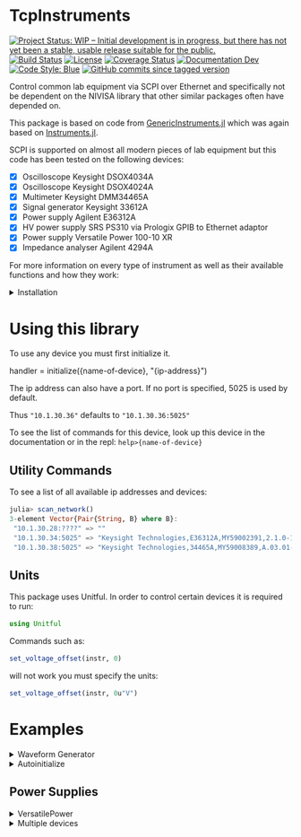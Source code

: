 # TcpInstruments

[![Project Status: WIP – Initial development is in progress, but there has not yet been a stable, usable release suitable for the public.](https://www.repostatus.org/badges/latest/wip.svg)](https://www.repostatus.org/#wip)
[![Build Status](https://travis-ci.com/Orchard-Ultrasound-Innovation/TcpInstruments.jl.svg?branch=master)](https://travis-ci.com/github/Orchard-Ultrasound-Innovation/TcpInstruments.jl)
[![License](http://img.shields.io/badge/license-MIT-brightgreen.svg?style=flat)](LICENSE)
[![Coverage Status](https://coveralls.io/repos/github/Orchard-Ultrasound-Innovation/TcpInstruments.jl/badge.svg?branch=master)](https://coveralls.io/github/Orchard-Ultrasound-Innovation/TcpInstruments.jl?branch=master)
[![Documentation Dev](https://img.shields.io/badge/docs-latest-blue.svg)](https://orchard-ultrasound-innovation.github.io/TcpInstruments.jl/dev/)
[![Code Style: Blue](https://img.shields.io/badge/code%20style-blue-4495d1.svg)](https://github.com/invenia/BlueStyle)
[![GitHub commits since tagged version](https://img.shields.io/github/commits-since/Orchard-Ultrasound-Innovation/TcpInstruments.jl/v0.8.0.svg)](https://github.com/Orchard-Ultrasound-Innovation/TcpInstruments.jl)

Control common lab equipment via SCPI over Ethernet and specifically not be dependent on the NIVISA library that other similar packages often have depended on.

This package is based on code from [GenericInstruments.jl](https://ci.appveyor.com/project/iuliancioarca/GenericInstruments-jl)
which was again based on [Instruments.jl](https://github.com/BBN-Q/Instruments.jl). 

SCPI is supported on almost all modern pieces of lab equipment but this code has been tested on the following devices:
- [X] Oscilloscope Keysight DSOX4034A
- [X] Oscilloscope Keysight DSOX4024A
- [X] Multimeter Keysight DMM34465A
- [X] Signal generator Keysight 33612A
- [X] Power supply Agilent E36312A
- [X] HV power supply SRS PS310 via Prologix GPIB to Ethernet adaptor
- [X] Power supply Versatile Power 100-10 XR
- [X] Impedance analyser Agilent 4294A

For more information on every type of instrument as well as
their available functions and how they work:

<details><summary>Installation</summary>
 
TcpInstruments can be installed using the Julia package manager. From the Julia REPL, type ] to enter the Pkg REPL mode and run

```julia
pkg> add TcpInstruments
julia> using TcpInstruments
julia> ?
help> Instrument
```

To make things easier you can also use a config file.
This will preset the ip addresses of the instruments so you don't need to remember them.
You can write your own or ask your lab advisor for the lab's config file.

To get Orchard's config or update your config to Orchard's current latest version use:
```julia
julia> TcpInstruments.create_config()
```

Should you ever need to change anything in your config you can always use:
```julia
julia> TcpInstruments.edit_config()
```
</details>

# Using this library
To use any device you must first initialize it.

handler = initialize({name-of-device}, "{ip-address}")

The ip address can also have a port. If no port is specified, 
5025 is used by default.

Thus `"10.1.30.36"` defaults to `"10.1.30.36:5025"`

To see the list of commands for this device, look up this device
in the documentation or in the repl: `help>{name-of-device}`

## Utility Commands
To see a list of all available ip addresses and devices:
```julia
julia> scan_network()
3-element Vector{Pair{String, B} where B}:
 "10.1.30.28:????" => ""
 "10.1.30.34:5025" => "Keysight Technologies,E36312A,MY59002391,2.1.0-1.0.4-1.12"
 "10.1.30.38:5025" => "Keysight Technologies,34465A,MY59008389,A.03.01-03.15-03.01-00.52-03-02"
```

## Units
This package uses Unitful. In order to control certain devices
it is required to run:
```julia
using Unitful
```

Commands such as:
```julia
set_voltage_offset(instr, 0)
```
will not work you must specify the units:
```julia
set_voltage_offset(instr, 0u"V")
```


# Examples
<details><summary>Waveform Generator</summary>
 
###  Continious sine wave with a signal generator (in this case the Keysight 33612A):
```julia
sg = initialize(Keysight33612A, "10.1.30.36")
set_mode_cw(sg)               # Set to continuous waveform mode
set_function(sg, "SIN")
set_frequency(sg, 1u"kHz")
set_amplitude(sg, 0.1u"V")
set_voltage_offset(sg, 100u"mV")
enable_output(sg)             # sine output starts here
```
</details>


<details><summary>Autoinitialize</summary>
 
Additionally you can create a `.tcp_instruments.yml` file. You 
can save the ip address of all your devices 
in one easy-to-find place so they don't have to be hardcoded in scripts.

Format of `.tcp_instruments.yml` file:
```julia
{name-of-device}:
    address: "{ip-address}"

# GPIB Device connected with a prologix controller
{name-of-device}:
    gpib: {channel-number}
    address: "{ip-address}"
```

Let's create a new `.tcp_instruments.yml` file or ensure the two previous
devices are found in our `.tcp_instruments.yml` file
```yaml
Keysight33612A:
    address: "10.1.30.36"
    alias: "OleBigWave"
SRSPS310:
    gpib: 2
    address: "10.1.30.37:1234"
```

Recompile new config
```julia
julia --project=.
julia> using TcpInstruments
```

The `.tcp_instruments.yml` file must be in the current directory of our project. If you have multiple scripts in different directories you can
can also place the config file in your home directory: `~/.tcp_instruments.yml`.

Each project will first look for a config in the current directory and if none is found it will look in the home directory.

The two devices from above can now be initialized as follows:
```julia
wave = initialize(Keysight33612A)
p = initialize(SRSPS310)
```

__Cool tip__: Since we specified an alias for the waveform generator we can initialize it this way as well:
```julia
wave = initialize(OleBigWave)
```
(No dashes, spaces or other special characters in alias names, treat them like variables because they are)
</details>


## Power Supplies
<details><summary>VersatilePower</summary>
 
```julia
# Initialize automatically puts this power supply in remote mode
pwr = initialize(VersatilePower)

set_voltage(pwr, 20u"V")
set_current_limit(pwr, 4u"A")
enable_output(pwr)

# Closes connection as with other devices but also puts this
# device back into local mode
terminate(pwr)
<details>

```
<details><>summary>AgilentE36312A</summary>
 
```julia
pwr = initialize(AgilentE36312A)

set_channel(pwr, 1)
set_current_limit(pwr, 1)
set_voltage(pwr, 2u"V")
enable_output(pwr) # Enables output on channel 1

set_channel(pwr, 2)
set_voltage(pwr, 10u"V")
enable_output(pwr) # Enables output on channel 2

set_channel(pwr, 3)
set_voltage(pwr, 10u"V")

set_voltage(pwr, 0u"V"; chan=1) # Changes voltage of channel 1

get_voltage(pwr) # Get voltage channel 3
get_voltage(pwr; chan=2)
get_voltage(pwr; chan=1)

enable_output(pwr) # Enables output on channel 3
```
</details>

<details><summary>GPIB Power Supply (SRSPS310) used with Prologix Controller<summary>
 
### Initialize Prologix Channel
To a initialize a device that is connected with a prologix
controller you must specify what prologix channel the device
is on. At this moment the prologix adapter is the only supported
GPIB to Ethernet adapter.
```julia
p = initialize(SRSPS310, "10.1.30.37:1234"; GPIB_ID=2)
```
If you don't know the channel you can figure it out and configure
it manually:
```julia
julia> using TcpInstruments
julia> p = initialize(SRSPS310, "10.1.30.37:1234")
julia> scan_prologix(p)
2 => "PS310"
julia> set_prologix(p, 2)
julia> get_prologix(p)
2
```
### Using SRSPS310 Power Supply
```julia
p = initialize(SRSPS310, "10.1.30.37:1234"; GPIB_ID=2)
set_voltage_limit(p, 1250u"V")
set_voltage(p, 1250u"V")
set_current_limit(p, 0.021u"A") # equivalent to set_current_limit(p, 21u"mA")
enable_output(p)
```
</details>
## Oscilloscopes
<detail><summary>AgilentDSOX4034A</summary>
 
```julia
scope = initialize(AgilentDSOX4034A)

# Turn on Low Pass Filter 25MHz
lpf_on(scope)

# See that low pass filter is on
get_lpf_state(scope)

# Turn Off Low Pass Filter 25MHz
lpf_off(scope)

# See that low pass filter is off
get_lpf_state(scope)


set_impedance_1Mohm(scope)
@info get_impedance(scope)

set_impedance_50ohm(scope)
@info get_impedance(scope)

# Get data from channel 1
data = get_data(scope, 1)

# Get data from channel 1, 2, & 4
# Returns 3 element array of data from each channel
multi_data = get_data(scope, [1,2, 4])


using Plots

plot(data)

# Plots channel 1
plot(multi_data[1])

# Plots channel 2
plot(multi_data[2])

# Plots channel 4
plot(multi_data[3])

# Saves data to a file
save(multi_data)
```

Additionally you can grab data from all open channels
(Let's say only channels 1 & 2 are activated for now)
```
scope = initialize(AgilentDSOX4034A)
data = get_data(scope)    
```
Since the only activated channels are now only 1 & 2 this returns an array of waves (equivalent to `get_data(scope, [1,2]))

You can also plot multiple waves at once:
```
plot(data)
```

![wave](examples/wave.png)
</details>


<details><summary>Multiple devices</summary>
 
Lets say you want to use a waveform generator, power supply
and oscilloscope all at once.
```julia
using TcpInstruments
using Plots; gr()

scope = initialize(AgilentDSOX4034A)
pwr = initialize(VersatilePower)
wave = initialize(Keysight33612A)

set_mode_cw(wave)
set_function(wave, "SIN")
set_frequency(wave, 1000u"Hz")
set_amplitude(wave, 0.1u"A")
set_voltage_offset(wave, 0u"V")
enable_output(wave)

set_voltage(pwr, 20u"V")
set_current_limit(pwr, 4u"A")
enable_output(pwr)

chan1, chan2 = get_data(scope, [1,2])
plot(chan1)
```

For more examples of how to use different devices look in the
test folder
</details>
